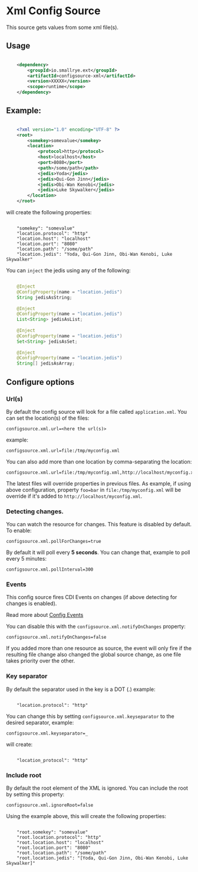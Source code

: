 # Xml Config Source

This source gets values from some xml file(s).

## Usage

```xml

    <dependency>
        <groupId>io.smallrye.ext</groupId>
        <artifactId>configsource-xml</artifactId>
        <version>XXXXX</version>
        <scope>runtime</scope>
    </dependency>

```

## Example:

```xml

    <?xml version="1.0" encoding="UTF-8" ?>
    <root>
        <somekey>somevalue</somekey>
        <location>
            <protocol>http</protocol>
            <host>localhost</host>
            <port>8080</port>
            <path>/some/path</path>
            <jedis>Yoda</jedis>
            <jedis>Qui-Gon Jinn</jedis>
            <jedis>Obi-Wan Kenobi</jedis>
            <jedis>Luke Skywalker</jedis>
        </location>
    </root>
```

will create the following properties:

```property
    
    "somekey": "somevalue"
    "location.protocol": "http"
    "location.host": "localhost"
    "location.port": "8080"
    "location.path": "/some/path"
    "location.jedis": "Yoda, Qui-Gon Jinn, Obi-Wan Kenobi, Luke Skywalker"

```

You can `inject` the jedis using any of the following:

```java

    @Inject
    @ConfigProperty(name = "location.jedis")
    String jedisAsString; 
    
    @Inject
    @ConfigProperty(name = "location.jedis")
    List<String> jedisAsList;
    
    @Inject
    @ConfigProperty(name = "location.jedis")
    Set<String> jedisAsSet;
    
    @Inject
    @ConfigProperty(name = "location.jedis")
    String[] jedisAsArray;

```

## Configure options

### Url(s)

By default the config source will look for a file called `application.xml`. You can set the location(s) of the files:

    configsource.xml.url=<here the url(s)>

example:

    configsource.xml.url=file:/tmp/myconfig.xml

You can also add more than one location by comma-separating the location:

    configsource.xml.url=file:/tmp/myconfig.xml,http://localhost/myconfig.xml

The latest files will override properties in previous files. As example, if using above configuration, property `foo=bar` in `file:/tmp/myconfig.xml` will be override if it's added to `http://localhost/myconfig.xml`.

### Detecting changes.

You can watch the resource for changes. This feature is disabled by default. To enable:

    configsource.xml.pollForChanges=true

By default it will poll every **5 seconds**. You can change that, example to poll every 5 minutes:

    configsource.xml.pollInterval=300

### Events

This config source fires CDI Events on changes (if above detecting for changes is enabled).

Read more about [Config Events](https://github.com/smallrye/smallrye-config/tree/master/extensions/utils/events)

You can disable this with the `configsource.xml.notifyOnChanges` property:

    configsource.xml.notifyOnChanges=false

If you added more than one resource as source, the event will only fire if the resulting file change also changed the global source change, as one file takes priority over the other.

### Key separator

By default the separator used in the key is a DOT (.) example:

```property
    
    "location.protocol": "http"
```

You can change this by setting `configsource.xml.keyseparator` to the desired separator, example:

    configsource.xml.keyseparator=_

will create:

```property
    
    "location_protocol": "http"
```
### Include root

By default the root element of the XML is ignored. You can include the root by setting this property:

    configsource.xml.ignoreRoot=false
    
Using the example above, this will create the following properties:

```property
    
    "root.somekey": "somevalue"
    "root.location.protocol": "http"
    "root.location.host": "localhost"
    "root.location.port": "8080"
    "root.location.path": "/some/path"
    "root.location.jedis": "[Yoda, Qui-Gon Jinn, Obi-Wan Kenobi, Luke Skywalker]"    
